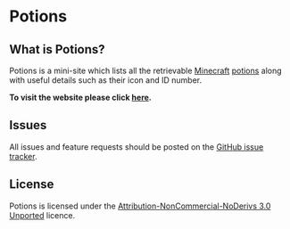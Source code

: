 # Potions

What is Potions?
--------------
Potions is a mini-site which lists all the retrievable [Minecraft](http://minecraft.net) [potions](http://www.minecraftwiki.net/wiki/Potions) along with useful details such as their icon and ID number.

**To visit the website please click [here](http://limebyte.github.com/Potions/ "To Potions!").**

Issues
--------------
All issues and feature requests should be posted on the [GitHub issue tracker](issues).

License
--------------
Potions is licensed under the [Attribution-NonCommercial-NoDerivs 3.0 Unported](http://creativecommons.org/licenses/by-nc-nd/3.0/ "More details") licence.